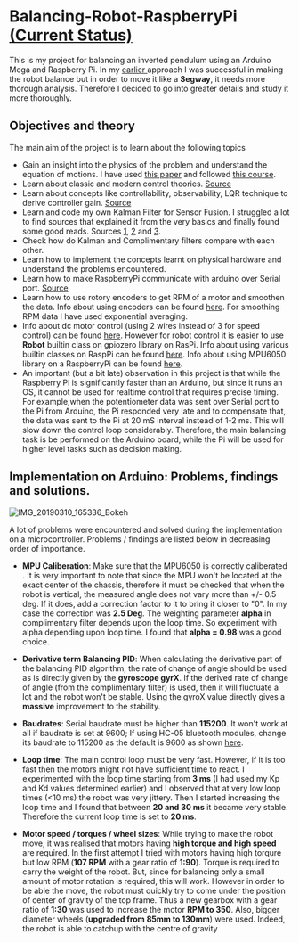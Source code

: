 # Balancing-Robot-RaspberryPi [(Current Status)](https://www.youtube.com/watch?v=qLhnLk07C0s&list=PLveRMPt4kAsA41ivMscrzFSWWx54CI52J&index=7&t=0s)


This is my project for balancing an inverted pendulum using an Arduino Mega and Raspberry Pi. In my [earlier ](https://www.youtube.com/watch?v=-TRXWSr9_dE&list=PLveRMPt4kAsA41ivMscrzFSWWx54CI52J&t=0s&index=2) approach I was successful in making the robot balance but in order to move it like a **Segway**, it needs more thorough analysis. Therefore I decided to go into greater details and study it more thoroughly.  

## Objectives and theory

The main aim of the project is to learn about the following topics
- Gain an insight into the physics of the problem and understand the equation of motions. I have used [this paper](https://content.sciendo.com/view/journals/meceng/61/2/article-p331.xml) and followed [this course](https://www.coursera.org/learn/mobile-robot). 
- Learn about classic and modern control theories. [Source](https://www.youtube.com/watch?v=Pi7l8mMjYVE&list=PLMrJAkhIeNNR20Mz-VpzgfQs5zrYi085m)
- Learn about concepts like controllability, observability, LQR technique to derive controller gain. [Source](https://www.youtube.com/watch?v=Pi7l8mMjYVE&list=PLMrJAkhIeNNR20Mz-VpzgfQs5zrYi085m)
- Learn and code my own Kalman Filter for Sensor Fusion. I struggled a lot to find sources that explained it from the very basics and finally found some good reads. Sources [1](https://home.wlu.edu/~levys/kalman_tutorial/), [2](http://blog.tkjelectronics.dk/2012/09/a-practical-approach-to-kalman-filter-and-how-to-implement-it/) and [3](https://github.com/balzer82/Kalman/blob/master/Kalman-Filter-CV.ipynb?create=1).
- Check how do Kalman and Complimentary filters compare with each other.
- Learn how to implement the concepts learnt on physical hardware and understand the problems encountered.
- Learn how to make RaspberryPi communicate with arduino over Serial port. [Source](http://forum.arduino.cc/index.php?topic=396450)
- Learn how to use rotory encoders to get RPM of a motor and smoothen the data. Info about using encoders can be found [here](https://www.youtube.com/watch?v=oLBYHbLO8W0). For smoothing RPM data I have used exponential averaging.
- Info about dc motor control (using 2 wires instead of 3 for speed control) can be found [here](https://www.bluetin.io/python/gpio-pwm-raspberry-pi-h-bridge-dc-motor-control/).  However for robot control it is easier to use **Robot** builtin class on gpiozero library on RasPi. Info about using various builtin classes on RaspPi can be found [here](https://projects.raspberrypi.org/en/projects/physical-computing/16). Info about using MPU6050 library on a RaspberryPi can be found [here](https://libraries.io/pypi/mpu6050-raspberrypi).
- An important (but a bit late) observation in this project is that while the Raspberry Pi is significantly faster than an Arduino, but since it runs an OS, it cannot be used for realtime control that requires precise timing. For example,when the potentiometer data was sent over Serial port to the Pi from Arduino, the Pi responded very late and to compensate that, the data was sent to the Pi at 20 mS interval instead of 1-2 ms. This will slow down the control loop considerably. Therefore, the main balancing task is be performed on the Arduino board, while the Pi will be used for higher level tasks such as decision making.

## Implementation on Arduino: Problems, findings and solutions.

![IMG_20190310_165336_Bokeh](https://user-images.githubusercontent.com/33701903/54087989-3c0ac580-4359-11e9-92f2-298b7dcfcb00.jpg)

A lot of problems were encountered and solved during the implementation on a microcontroller. Problems / findings are listed below in decreasing order of importance.

- **MPU Caliberation**: Make sure that the MPU6050 is correctly caliberated . It is very important to note that since the MPU won't be located at the exact center of the chassis, therefore it must be checked that when the robot is vertical, the measured angle does not vary more than +/- 0.5 deg. If it does, add a correction factor to it to bring it closer to "0". In my case the correction was **2.5 Deg**. The weighting parameter **alpha** in complimentary filter depends upon the loop time. So experiment with alpha depending upon loop time. I found that **alpha = 0.98** was a good choice.

- **Derivative term Balancing PID**: When calculating the derivative part of the balancing PID algorithm, the rate of change of angle should be used as is directly given by the **gyroscope gyrX**. If the derived rate of change of angle (from the complimentary filter) is used, then it will fluctuate a lot and the robot won't be stable. Using the gyroX value directly gives a **massive** improvement to the stability.

- **Baudrates**: Serial baudrate must be higher than **115200**. It won't work at all if baudrate is set at 9600; If using HC-05 bluetooth modules, change its baudrate to 115200 as the default is 9600 as shown [here](https://www.youtube.com/watch?v=zrp-GBwOAQQ). 

- **Loop time**: The main control loop must be very fast. However, if it is too fast then the motors might not have sufficient time to react. I experimented with the loop time starting from **3 ms** (I had used my Kp and Kd values determined earlier) and I observed that at very low loop times (<10 ms) the robot was very jittery. Then I started increasing the loop time and I found that between **20 and 30 ms** it became very stable. Therefore the current loop time is set to **20 ms**.  

- **Motor speed / torques / wheel sizes**: While trying to make the robot move, it was realised that motors having **high torque and high speed** are required. In the first attempt I tried with motors having high torqure but low RPM (**107 RPM** with a gear ratio of **1:90**). Torque is required to carry the weight of the robot. But, since for balancing only a small amount of motor rotation is required, this will work. However in order to be able the move, the robot must quickly try to come under the position of center of gravity of the top frame. Thus a new gearbox with a gear ratio of **1:30** was used to increase the motor **RPM to 350**. Also, bigger diameter wheels (**upgraded from 85mm to 130mm**) were used. Indeed, the robot is able to catchup with the centre of gravity
